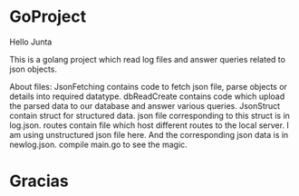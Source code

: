 # GoProject
Hello Junta

This is a golang project which read log files and answer queries related to json objects.

About files:
JsonFetching contains code to fetch json file, parse objects or details into required datatype.
dbReadCreate contains code which upload the parsed data to our database and answer various queries.
JsonStruct contain struct for structured data. json file corresponding to this struct is in log.json.
routes contain file which host different routes to the local server.
I am using unstructured json file here. And the corresponding json data is in newlog.json.
compile main.go to see the magic.
  
# Gracias
